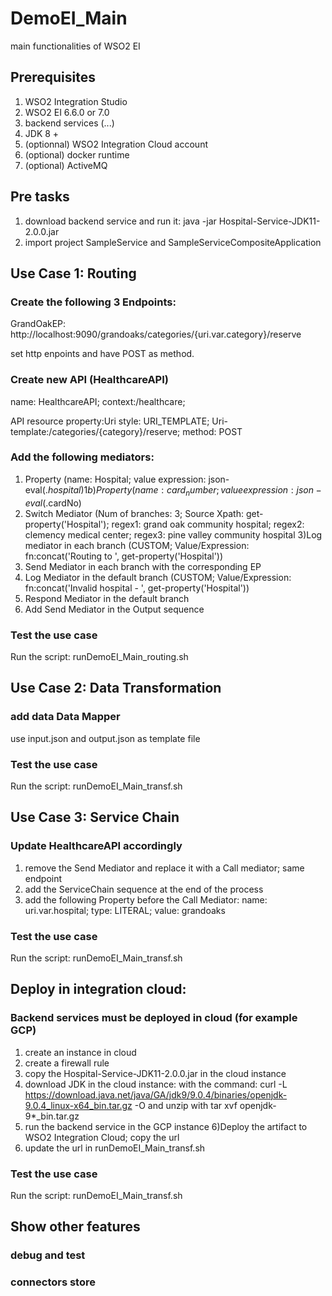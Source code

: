 # DemoEI_Main
main functionalities of WSO2 EI
## Prerequisites
1) WSO2 Integration Studio
2) WSO2 EI 6.6.0 or 7.0
3) backend services (...)
4) JDK 8 +
5) (optionnal) WSO2 Integration Cloud account
6) (optional) docker runtime
7) (optional) ActiveMQ

## Pre tasks
1) download backend service and run it:
  java -jar Hospital-Service-JDK11-2.0.0.jar
2) import project SampleService and SampleServiceCompositeApplication


## Use Case 1: Routing
### Create the following 3 Endpoints:
GrandOakEP: http://localhost:9090/grandoaks/categories/{uri.var.category}/reserve

set http enpoints and have POST as method.

### Create new API (HealthcareAPI)
name: HealthcareAPI; context:/healthcare;

API resource property:Uri style: URI_TEMPLATE; Uri-template:/categories/{category}/reserve; method: POST

### Add the following mediators:
1) Property (name: Hospital; value expression: json-eval($.hospital)
1b) Property (name: card_number; value expression: json-eval($.cardNo)
2) Switch Mediator (Num of branches: 3; Source Xpath: get-property('Hospital'); regex1: grand oak community hospital; regex2: clemency medical center; regex3: pine valley community hospital
3)Log mediator in each branch (CUSTOM; Value/Expression: fn:concat('Routing to ', get-property('Hospital'))
4) Send Mediator in each branch with the corresponding EP
5) Log Mediator in the default branch (CUSTOM; Value/Expression: fn:concat('Invalid hospital - ', get-property('Hospital'))
6) Respond Mediator in the default branch
7) Add Send Mediator in the Output sequence

### Test the use case
Run the script: runDemoEI_Main_routing.sh

## Use Case 2: Data Transformation
### add data Data Mapper
use input.json and output.json as template file
### Test the use case
Run the script: runDemoEI_Main_transf.sh
## Use Case 3: Service Chain
### Update HealthcareAPI accordingly
1) remove the Send Mediator and replace it with a Call mediator; same endpoint
2) add the ServiceChain sequence at the end of the process
3) add the following Property before the Call Mediator: name: uri.var.hospital; type: LITERAL; value: grandoaks
### Test the use case
Run the script: runDemoEI_Main_transf.sh

## Deploy in integration cloud:
### Backend services must be deployed in cloud (for example GCP)
1) create an instance in cloud
2) create a firewall rule
3) copy the Hospital-Service-JDK11-2.0.0.jar in the cloud instance
4) download JDK in the cloud instance: with the command: curl -L https://download.java.net/java/GA/jdk9/9.0.4/binaries/openjdk-9.0.4_linux-x64_bin.tar.gz -O and unzip with tar xvf openjdk-9*_bin.tar.gz
5) run the backend service in the GCP instance
6)Deploy the artifact to WSO2 Integration Cloud; copy the url
7) update the url in runDemoEI_Main_transf.sh
### Test the use case
Run the script: runDemoEI_Main_transf.sh

## Show other features
### debug and test
### connectors store

